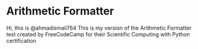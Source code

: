 # Arithmetic Formatter

Hi, this is @ahmadismail764
This is my version of the Arithmetic Formatter test created by FreeCodeCamp for their Scientific Computing with Python certification
